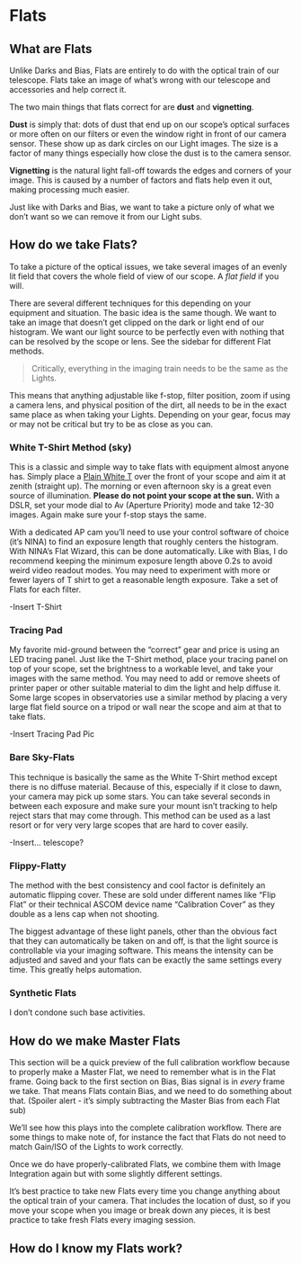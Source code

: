 # Flats

## What are Flats
Unlike Darks and Bias, Flats are entirely to do with the optical train of our telescope. Flats take an image of what’s wrong with our telescope and accessories and help correct it. 

The two main things that flats correct for are **dust** and **vignetting**. 

**Dust** is simply that: dots of dust that end up on our scope’s optical surfaces or more often on our filters or even the window right in front of our camera sensor. These show up as dark circles on our Light images. The size is a factor of many things especially how close the dust is to the camera sensor. 

**Vignetting** is the natural light fall-off towards the edges and corners of your image. This is caused by a number of factors and flats help even it out, making processing much easier. 

Just like with Darks and Bias, we want to take a picture only of what we don’t want so we can remove it from our Light subs. 

## How do we take Flats?

To take a picture of the optical issues, we take several images of an evenly lit field that covers the whole field of view of our scope. A *flat field* if you will. 

There are several different techniques for this depending on your equipment and situation. The basic idea is the same though. We want to take an image that doesn’t get clipped on the dark or light end of our histogram. We want our light source to be perfectly even with nothing that can be resolved by the scope or lens. See the sidebar for different Flat methods.

> Critically, everything in the imaging train needs to be the same as the Lights.

This means that anything adjustable like f-stop, filter position, zoom if using a camera lens, and physical position of the dirt, all needs to be in the exact same place as when taking your Lights. Depending on your gear, focus may or may not be critical but try to be as close as you can. 

### White T-Shirt Method (sky)

This is a classic and simple way to take flats with equipment almost anyone has. Simply place a <a href="https://youtu.be/h_m-BjrxmgI" target="_blank">Plain White T</a> over the front of your scope and aim it at zenith (straight up). The morning or even afternoon sky is a great even source of illumination. **Please do not point your scope at the sun.** With a DSLR, set your mode dial to Av (Aperture Priority) mode and take 12-30 images. Again make sure your f-stop stays the same. 

With a dedicated AP cam you’ll need to use your control software of choice (it’s NINA) to find an exposure length that roughly centers the histogram. With NINA’s Flat Wizard, this can be done automatically. Like with Bias, I do recommend keeping the minimum exposure length above 0.2s to avoid weird video readout modes. You may need to experiment with more or fewer layers of T shirt to get a reasonable length exposure. Take a set of Flats for each filter. 

-Insert T-Shirt

### Tracing Pad

My favorite mid-ground between the “correct” gear and price is using an LED tracing panel. Just like the T-Shirt method, place your tracing panel on top of your scope, set the brightness to a workable level, and take your images with the same method. You may need to add or remove sheets of printer paper or other suitable material to dim the light and help diffuse it. 
Some large scopes in observatories use a similar method by placing a very large flat field source on a tripod or wall near the scope and aim at that to take flats.

-Insert Tracing Pad Pic
### Bare Sky-Flats

This technique is basically the same as the White T-Shirt method except there is no diffuse material. Because of this, especially if it close to dawn, your camera may pick up some stars. You can take several seconds in between each exposure and make sure your mount isn’t tracking to help reject stars that may come through. This method can be used as a last resort or for very very large scopes that are hard to cover easily. 

-Insert… telescope?

### Flippy-Flatty

The method with the best consistency and cool factor is definitely an automatic flipping cover. These are sold under different names like “Flip Flat” or their technical ASCOM device name “Calibration Cover” as they double as a lens cap when not shooting. 

The biggest advantage of these light panels, other than the obvious fact that they can automatically be taken on and off, is that the light source is controllable via your imaging software. This means the intensity can be adjusted and saved and your flats can be exactly the same settings every time. This greatly helps automation. 

### Synthetic Flats

I don’t condone such base activities. 


## How do we make Master Flats
This section will be a quick preview of the full calibration workflow because to properly make a Master Flat, we need to remember what is in the Flat frame. Going back to the first section on Bias, Bias signal is in *every* frame we take. That means Flats contain Bias, and we need to do something about that. (Spoiler alert - it’s simply subtracting the Master Bias from each Flat sub)

We’ll see how this plays into the complete calibration workflow. There are some things to make note of, for instance the fact that Flats do not need to match Gain/ISO of the Lights to work correctly.

Once we do have properly-calibrated Flats, we combine them with Image Integration again but with some slightly different settings. 

It’s best practice to take new Flats every time you change anything about the optical train of your camera. That includes the location of dust, so if you move your scope when you image or break down any pieces, it is best practice to take fresh Flats every imaging session.

## How do I know my Flats work?

